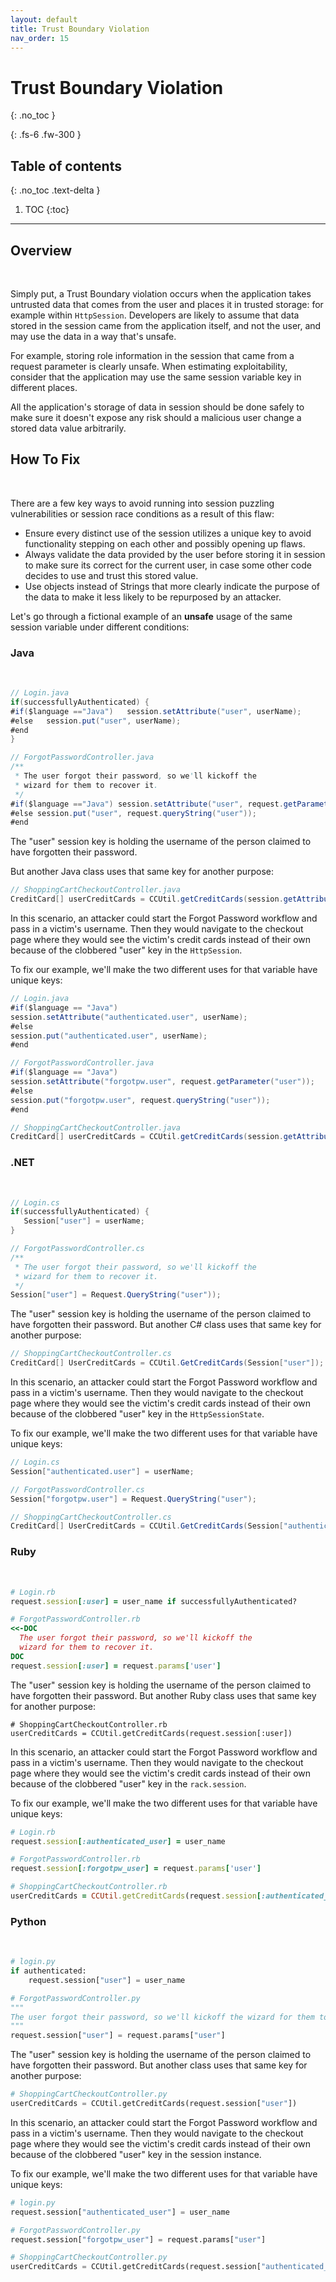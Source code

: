 ```yaml
---
layout: default
title: Trust Boundary Violation
nav_order: 15
---
```


# Trust Boundary Violation
{: .no_toc }

{: .fs-6 .fw-300 }

## Table of contents
{: .no_toc .text-delta }

1. TOC
{:toc}

---
## Overview 
<br/> 

Simply put, a Trust Boundary violation occurs when the application takes untrusted data that comes from the user and places it in trusted storage: for example within `HttpSession`. 
Developers are likely to assume that data stored in the session came from the application itself, and not the user, and may use the data 
in a way that's unsafe. 

For example, storing role information in the session that came from a request parameter is clearly unsafe. When estimating exploitability, consider that the application may use the same session variable key in different places.

All the application's storage of data in session should be done safely to make sure it doesn't expose any risk should a 
malicious user change a stored data value arbitrarily.


## How To Fix   
<br/> 

There are a few key ways to avoid running into session puzzling vulnerabilities or session race conditions as a result of this flaw:

- Ensure every distinct use of the session utilizes a unique key to avoid functionality stepping on each other and possibly opening up flaws.
- Always validate the data provided by the user before storing it in session to make sure its correct for the current user, in case some other code decides to use and trust this stored value.
- Use objects instead of Strings that more clearly indicate the purpose of the data to make it less likely to be repurposed by an attacker.


Let's go through a fictional example of an **unsafe** usage of the same session variable under different conditions: 

### Java 
<br/> 

```java
// Login.java
if(successfullyAuthenticated) {
#if($language =="Java")   session.setAttribute("user", userName);
#else   session.put("user", userName);
#end
}

// ForgotPasswordController.java
/**
 * The user forgot their password, so we'll kickoff the
 * wizard for them to recover it.
 */
#if($language =="Java") session.setAttribute("user", request.getParameter("user"));
#else session.put("user", request.queryString("user"));
#end
``` 


The "user" session key is holding the username of the person claimed to have forgotten their password. 

But another Java class uses that same key for another purpose: 

```java
// ShoppingCartCheckoutController.java
CreditCard[] userCreditCards = CCUtil.getCreditCards(session.getAttribute("user"));
``` 

In this scenario, an attacker could start the Forgot Password workflow and pass in a victim's username. Then they would navigate to the checkout page where they would see the victim's credit cards instead of their own because of the clobbered "user" key in the `HttpSession`. 

To fix our example, we'll make the two different uses for that variable have unique keys: 

```java
// Login.java
#if($language == "Java")
session.setAttribute("authenticated.user", userName);
#else
session.put("authenticated.user", userName);
#end

// ForgotPasswordController.java
#if($language == "Java")
session.setAttribute("forgotpw.user", request.getParameter("user"));
#else
session.put("forgotpw.user", request.queryString("user"));
#end

// ShoppingCartCheckoutController.java
CreditCard[] userCreditCards = CCUtil.getCreditCards(session.getAttribute("authenticated.user"));
```

### .NET  
<br/> 

```csharp
// Login.cs
if(successfullyAuthenticated) {
   Session["user"] = userName;
}

// ForgotPasswordController.cs
/**
 * The user forgot their password, so we'll kickoff the
 * wizard for them to recover it.
 */
Session["user"] = Request.QueryString("user"));
``` 

The "user" session key is holding the username of the person claimed to have forgotten their password. 
But another C# class uses that same key for another purpose: 

```csharp
// ShoppingCartCheckoutController.cs
CreditCard[] UserCreditCards = CCUtil.GetCreditCards(Session["user"]);
``` 

In this scenario, an attacker could start the Forgot Password workflow and pass in a victim's username. Then they would navigate to the checkout page where they would see the victim's credit cards instead of their own because of the clobbered "user" key in the `HttpSessionState`. 

To fix our example, we'll make the two different uses for that variable have unique keys: 

```csharp
// Login.cs
Session["authenticated.user"] = userName;

// ForgotPasswordController.cs
Session["forgotpw.user"] = Request.QueryString("user");

// ShoppingCartCheckoutController.cs
CreditCard[] UserCreditCards = CCUtil.GetCreditCards(Session["authenticated.user"]);
``` 


### Ruby 
<br/> 


```ruby
# Login.rb
request.session[:user] = user_name if successfullyAuthenticated?

# ForgotPasswordController.rb
<<-DOC
  The user forgot their password, so we'll kickoff the
  wizard for them to recover it.
DOC
request.session[:user] = request.params['user']
```

The "user" session key is holding the username of the person claimed to have forgotten their password. But another Ruby class uses that same key for another purpose: 

```
# ShoppingCartCheckoutController.rb
userCreditCards = CCUtil.getCreditCards(request.session[:user])
``` 

In this scenario, an attacker could start the Forgot Password workflow and pass in a victim's username. Then they would navigate to the checkout page where they would see the victim's credit cards instead of their own because of the clobbered "user" key in the `rack.session`. 

To fix our example, we'll make the two different uses for that variable have unique keys: 

```ruby
# Login.rb
request.session[:authenticated_user] = user_name

# ForgotPasswordController.rb
request.session[:forgotpw_user] = request.params['user']

# ShoppingCartCheckoutController.rb
userCreditCards = CCUtil.getCreditCards(request.session[:authenticated_user])
```

### Python  
<br/> 

```python
# login.py
if authenticated:
    request.session["user"] = user_name

# ForgotPasswordController.py
"""
The user forgot their password, so we'll kickoff the wizard for them to recover it.
"""
request.session["user"] = request.params["user"]
``` 

The "user" session key is holding the username of the person claimed to have forgotten their password. But another class uses that same key for another purpose:

```python
# ShoppingCartCheckoutController.py
userCreditCards = CCUtil.getCreditCards(request.session["user"])
``` 

In this scenario, an attacker could start the Forgot Password workflow and pass in a victim's username. Then they would navigate to the checkout page where they would see the victim's credit cards instead of their own because of the clobbered "user" key in the session instance. 

To fix our example, we'll make the two different uses for that variable have unique keys: 

```python
# login.py
request.session["authenticated_user"] = user_name

# ForgotPasswordController.py
request.session["forgotpw_user"] = request.params["user"]

# ShoppingCartCheckoutController.py
userCreditCards = CCUtil.getCreditCards(request.session["authenticated_user"])
```